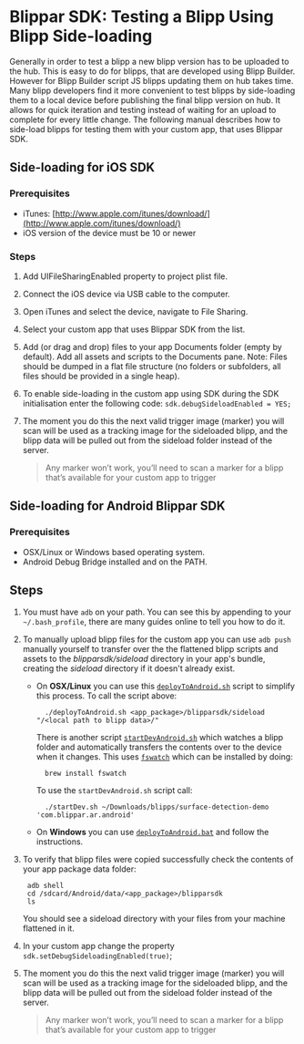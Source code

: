 # Blippar SDK: Testing a Blipp Using Blipp Side-loading

Generally in order to test a blipp a new blipp version has to be uploaded to the hub. This is easy to do for blipps, that are developed using Blipp Builder. However for Blipp Builder script JS blipps updating them on hub takes time. Many blipp developers find it more convenient to test blipps by side-loading them to a local device before publishing the final blipp version on hub. It allows for quick iteration and testing instead of waiting for an upload to complete for every little change. The following manual describes how to side-load blipps for testing them with your custom app, that uses Blippar SDK.

## Side-loading for iOS SDK

### Prerequisites 

* iTunes: [http://www.apple.com/itunes/download/](http://www.apple.com/itunes/download/)
* iOS version of the device must be 10 or newer

### Steps

1. Add UIFileSharingEnabled property to project plist file.
2. Connect the iOS device via USB cable to the computer.
3. Open iTunes and select the device, navigate to File Sharing.
4. Select your custom app that uses Blippar SDK from the list.
5. Add (or drag and drop) files to your app Documents folder (empty by default). Add all assets and scripts to the Documents pane. Note: Files should be dumped in a flat file structure (no folders or subfolders, all files should be provided in a single heap).
6. To enable side-loading in the custom app using SDK during the SDK initialisation enter the following code: `sdk.debugSideloadEnabled = YES;`
7. The moment you do this the next valid trigger image (marker) you will scan will be used as a tracking image for the sideloaded blipp, and the blipp data will be pulled out from the sideload folder instead of the server.

    >Any marker won’t work, you’ll need to scan a marker for a blipp that’s available for your custom app to trigger

## Side-loading for Android Blippar SDK

### Prerequisites

* OSX/Linux or Windows based operating system.
* Android Debug Bridge installed and on the PATH.

## Steps

1. You must have `adb` on your path. You can see this by appending to your `~/.bash_profile`, there are many guides online to tell you how to do it.
2. To manually upload blipp files for the custom app you can use `adb push` manually yourself to transfer over the the flattened blipp scripts and assets to the _blipparsdk/sideload_ directory in your app's bundle, creating the _sideload_ directory if it doesn't already exist.

    * On **OSX/Linux** you can use this [`deployToAndroid.sh`](../../scripts/deployToAndroid.sh) script to simplify this process.
    To call the script above:

            ./deployToAndroid.sh <app_package>/blipparsdk/sideload "/<local path to blipp data>/"

        There is another script [`startDevAndroid.sh`](../../scripts/startDevAndroid.sh) which watches a blipp folder and automatically transfers the contents over to the device when it changes. This uses [`fswatch`](https://github.com/emcrisostomo/fswatch) which can be installed by doing:

            brew install fswatch

        To use the `startDevAndroid.sh` script call:

            ./startDev.sh ~/Downloads/blipps/surface-detection-demo 'com.blippar.ar.android'

    * On **Windows** you can use [`deployToAndroid.bat`](../../scripts/deployToAndroid.bat) and follow the instructions.

3. To verify that blipp files were copied successfully check the contents of your app package data folder:

        adb shell
        cd /sdcard/Android/data/<app_package>/blipparsdk
        ls

    You should see a sideload directory with your files from your machine flattened in it.

4. In your custom app change the property `sdk.setDebugSideloadingEnabled(true)`;
5. The moment you do this the next valid trigger image (marker) you will scan will be used as a tracking image for the sideloaded blipp, and the blipp data will be pulled out from the sideload folder instead of the server.

    >Any marker won’t work, you’ll need to scan a marker for a blipp that’s available for your custom app to trigger
